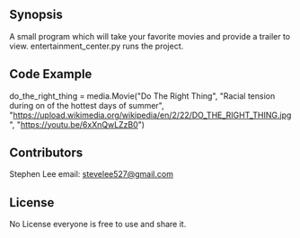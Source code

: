 ## Synopsis

A small program which will take your favorite movies and provide a trailer to view. entertainment_center.py runs the project.

## Code Example
do_the_right_thing = media.Movie("Do The Right Thing",
                                 "Racial tension during on of the hottest days of summer",
                                 "https://upload.wikimedia.org/wikipedia/en/2/22/DO_THE_RIGHT_THING.jpg",
                                 "https://youtu.be/6xXnQwLZzB0")

## Contributors
Stephen Lee email: stevelee527@gmail.com

## License
No License everyone is free to use and share it.
